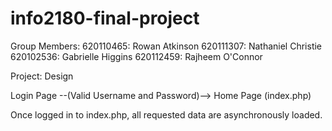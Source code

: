 # info2180-final-project

Group Members:
620110465: Rowan Atkinson
620111307: Nathaniel Christie
620102536: Gabrielle Higgins
620112459: Rajheem O'Connor

Project: Design

Login Page --(Valid Username and Password)--> Home Page (index.php)

Once logged in to index.php, all requested data are asynchronously loaded.